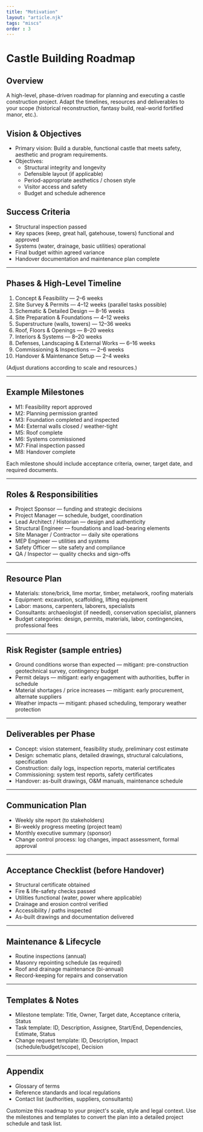 ```yaml
---
title: "Motivation"
layout: "article.njk"
tags: "miscs"
order : 3
---
```


# Castle Building Roadmap

## Overview
A high-level, phase-driven roadmap for planning and executing a castle construction project. Adapt the timelines, resources and deliverables to your scope (historical reconstruction, fantasy build, real-world fortified manor, etc.).

## Vision & Objectives
- Primary vision: Build a durable, functional castle that meets safety, aesthetic and program requirements.
- Objectives:
    - Structural integrity and longevity
    - Defensible layout (if applicable)
    - Period-appropriate aesthetics / chosen style
    - Visitor access and safety
    - Budget and schedule adherence

## Success Criteria
- Structural inspection passed
- Key spaces (keep, great hall, gatehouse, towers) functional and approved
- Systems (water, drainage, basic utilities) operational
- Final budget within agreed variance
- Handover documentation and maintenance plan complete

---

## Phases & High-Level Timeline
1. Concept & Feasibility — 2–6 weeks
2. Site Survey & Permits — 4–12 weeks (parallel tasks possible)
3. Schematic & Detailed Design — 8–16 weeks
4. Site Preparation & Foundations — 4–12 weeks
5. Superstructure (walls, towers) — 12–36 weeks
6. Roof, Floors & Openings — 8–20 weeks
7. Interiors & Systems — 8–20 weeks
8. Defenses, Landscaping & External Works — 6–16 weeks
9. Commissioning & Inspections — 2–6 weeks
10. Handover & Maintenance Setup — 2–4 weeks

(Adjust durations according to scale and resources.)

---

## Example Milestones
- M1: Feasibility report approved
- M2: Planning permission granted
- M3: Foundation completed and inspected
- M4: External walls closed / weather-tight
- M5: Roof complete
- M6: Systems commissioned
- M7: Final inspection passed
- M8: Handover complete

Each milestone should include acceptance criteria, owner, target date, and required documents.

---

## Roles & Responsibilities
- Project Sponsor — funding and strategic decisions
- Project Manager — schedule, budget, coordination
- Lead Architect / Historian — design and authenticity
- Structural Engineer — foundations and load-bearing elements
- Site Manager / Contractor — daily site operations
- MEP Engineer — utilities and systems
- Safety Officer — site safety and compliance
- QA / Inspector — quality checks and sign-offs

---

## Resource Plan
- Materials: stone/brick, lime mortar, timber, metalwork, roofing materials
- Equipment: excavation, scaffolding, lifting equipment
- Labor: masons, carpenters, laborers, specialists
- Consultants: archaeologist (if needed), conservation specialist, planners
- Budget categories: design, permits, materials, labor, contingencies, professional fees

---

## Risk Register (sample entries)
- Ground conditions worse than expected — mitigant: pre-construction geotechnical survey, contingency budget
- Permit delays — mitigant: early engagement with authorities, buffer in schedule
- Material shortages / price increases — mitigant: early procurement, alternate suppliers
- Weather impacts — mitigant: phased scheduling, temporary weather protection

---

## Deliverables per Phase
- Concept: vision statement, feasibility study, preliminary cost estimate
- Design: schematic plans, detailed drawings, structural calculations, specification
- Construction: daily logs, inspection reports, material certificates
- Commissioning: system test reports, safety certificates
- Handover: as-built drawings, O&M manuals, maintenance schedule

---

## Communication Plan
- Weekly site report (to stakeholders)
- Bi-weekly progress meeting (project team)
- Monthly executive summary (sponsor)
- Change control process: log changes, impact assessment, formal approval

---

## Acceptance Checklist (before Handover)
- Structural certificate obtained
- Fire & life-safety checks passed
- Utilities functional (water, power where applicable)
- Drainage and erosion control verified
- Accessibility / paths inspected
- As-built drawings and documentation delivered

---

## Maintenance & Lifecycle
- Routine inspections (annual)
- Masonry repointing schedule (as required)
- Roof and drainage maintenance (bi-annual)
- Record-keeping for repairs and conservation

---

## Templates & Notes
- Milestone template: Title, Owner, Target date, Acceptance criteria, Status
- Task template: ID, Description, Assignee, Start/End, Dependencies, Estimate, Status
- Change request template: ID, Description, Impact (schedule/budget/scope), Decision

---

## Appendix
- Glossary of terms
- Reference standards and local regulations
- Contact list (authorities, suppliers, consultants)

Customize this roadmap to your project's scale, style and legal context. Use the milestones and templates to convert the plan into a detailed project schedule and task list.